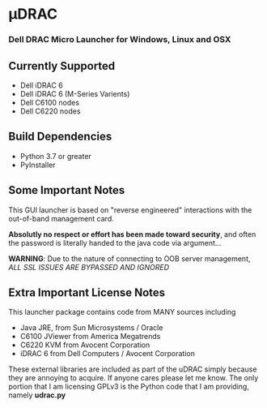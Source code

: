 # μDRAC
### Dell DRAC Micro Launcher for Windows, Linux and OSX

## Currently Supported
* Dell iDRAC 6
* Dell iDRAC 6 (M-Series Varients)
* Dell C6100 nodes
* Dell C6220 nodes

## Build Dependencies
* Python 3.7 or greater
* PyInstaller

## Some Important Notes
This GUI launcher is based on "reverse engineered" interactions with the out-of-band management card. 

**Absolutly no respect or effort has been made toward security**, and often the password is literally handed to the java code via argument...

**WARNING**: Due to the nature of connecting to OOB server management, *ALL SSL ISSUES ARE BYPASSED AND IGNORED*

## Extra Important License Notes
This launcher package contains code from MANY sources including
* Java JRE, from Sun Microsystems / Oracle
* C6100 JViewer from America Megatrends
* C6220 KVM from Avocent Corporation
* iDRAC 6 from Dell Computers / Avocent Corporation

These external libraries are included as part of the uDRAC simply because they are annoying to acquire.   If anyone cares please let me know.   The only portion that I am licensing GPLv3 is the Python code that I am providing, namely **udrac.py**

